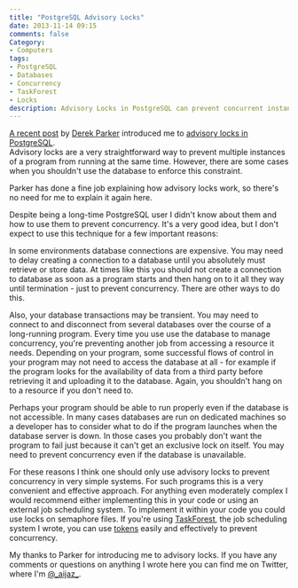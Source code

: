 ```yaml
---
title: "PostgreSQL Advisory Locks"
date: 2013-11-14 09:15
comments: false
Category:
- Computers
tags:
- PostgreSQL
- Databases
- Concurrency
- TaskForest
- Locks
description: Advisory Locks in PostgreSQL can prevent concurrent instances of jobs.  But they may not be the ideal tool. 
---
```


[A recent post](http://hashrocket.com/blog/posts/advisory-locks-in-postgres) by
[Derek Parker](http://hashrocket.com/blog/rocketeers/derek-parker) introduced me to 
[advisory locks in PostgreSQL](http://www.postgresql.org/docs/9.2/static/explicit-locking.html#ADVISORY-LOCKS).  
Advisory locks are a very straightforward way to prevent multiple instances of a program from running at the same
time.  However, there are some cases when you shouldn't use the database to enforce this constraint. 

<!-- more -->

Parker has done a fine job explaining how advisory locks work, so there's no need for me to explain it again here.

Despite being a long-time PostgreSQL user I didn't know about them and how to use them to prevent concurrency.
It's a very good idea, but I don't expect to use this technique for a few important reasons: 

In some environments database connections are expensive.  You may need to 
delay creating a connection to a database until you absolutely must retrieve or store data.  At times like this 
you should not create a connection to database as soon as a program starts and then hang on to it all they way 
until termination - just to prevent concurrency.  There are other ways to do this.  

Also, your database transactions may be transient.  You may need to connect to and disconnect from 
several databases over the course of a 
long-running program.  Every time you use use the database to manage concurrency, you're preventing another job
from accessing a resource it needs.  Depending on your program, some successful flows of control in your program
may not need to access the database at all - for example if the program looks for the availability of data
from a third party before retrieving it and uploading it to the database.  Again, you shouldn't hang on to a resource if you don't need to.

Perhaps your program should be able to run properly even if the database is not accessible.  In many cases 
databases are run on dedicated machines so a developer has to consider what to do if the program launches when the 
database server is down.  In those cases you probably don't want the program to fail just because it can't get an 
exclusive lock on itself.  You may need to prevent concurrency even if the database is unavailable.

For these reasons I think one should only use advisory locks to prevent concurrency in very simple systems.  For 
such programs this is a very convenient and effective approach.  For anything even moderately complex I would 
recommend either implementing this in your code or using an external job scheduling system.  To implement it within
your code you could use locks on semaphore files.  If you're using 
[TaskForest](http://www.taskforest.com), the job scheduling system I wrote, you can use
[tokens](http://www.taskforest.com/docs/tokens.html) easily and effectively to prevent concurrency.

My thanks to Parker for introducing me to advisory locks.  If you have any comments or questions on 
anything I wrote here you can find me on Twitter, where I'm [@\_aijaz\_](http://twitter.com/_aijaz_).